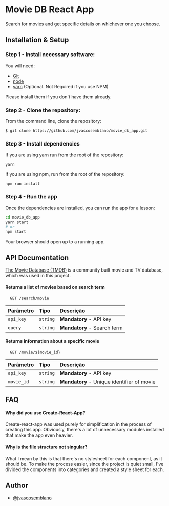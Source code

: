 # Movie DB React App

Search for movies and get specific details on whichever one you choose.

## Installation & Setup

### Step 1 - Install necessary software:

You will need:

- [Git](http://git-scm.com/downloads)
- [node](https://nodejs.org/)
- [yarn](https://yarnpkg.com/en/docs/install) (Optional. Not Required if you use NPM)

Please install them if you don't have them already.

### Step 2 - Clone the repository:

From the command line, clone the repository:

```sh
$ git clone https://github.com/jvascosemblano/movie_db_app.git
```

### Step 3 - Install dependencies

If you are using yarn run from the root of the repository:

```sh
yarn
```

If you are using npm, run from the root of the repository:

```sh
npm run install
```

### Step 4 - Run the app

Once the dependencies are installed, you can run the app for a lesson:

```sh
cd movie_db_app
yarn start
# or
npm start
```

Your browser should open up to a running app.

## API Documentation

[The Movie Database (TMDB)](https://www.themoviedb.org/) is a community built movie and TV database, which was used in this project.

#### Returns a list of movies based on search term

```http
  GET /search/movie
```

| Parâmetro | Tipo     | Descrição                   |
| :-------- | :------- | :-------------------------- |
| `api_key` | `string` | **Mandatory** - API key     |
| `query`   | `string` | **Mandatory** - Search term |

#### Returns information about a specific movie

```http
  GET /movie/${movie_id}
```

| Parâmetro  | Tipo     | Descrição                                  |
| :--------- | :------- | :----------------------------------------- |
| `api_key`  | `string` | **Mandatory** - API key                    |
| `movie_id` | `string` | **Mandatory** - Unique identifier of movie |

## FAQ

#### Why did you use Create-React-App?

Create-react-app was used purely for simplification in the process of creating this app.
Obviously, there's a lot of unnecessary modules installed that make the app even heavier.

#### Why is the file structure not singular?

What I mean by this is that there's no stylesheet for each component, as it should be.
To make the process easier, since the project is quiet small, I've divided the components into categories and created a style sheet for each.

## Author

- [@jvascosemblano](https://github.com/jvascosemblano)
